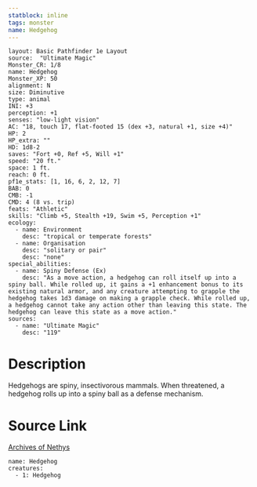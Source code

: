 ```yaml
---
statblock: inline
tags: monster
name: Hedgehog
---
```

```statblock
layout: Basic Pathfinder 1e Layout
source:  "Ultimate Magic"
Monster_CR: 1/8
name: Hedgehog
Monster_XP: 50
alignment: N
size: Diminutive
type: animal
INI: +3
perception: +1
senses: "low-light vision"
AC: "18, touch 17, flat-footed 15 (dex +3, natural +1, size +4)"
HP: 2
HP_extra: ""
HD: 1d8-2
saves: "Fort +0, Ref +5, Will +1"
speed: "20 ft."
space: 1 ft.
reach: 0 ft.
pf1e_stats: [1, 16, 6, 2, 12, 7]
BAB: 0
CMB: -1
CMD: 4 (8 vs. trip)
feats: "Athletic"
skills: "Climb +5, Stealth +19, Swim +5, Perception +1"
ecology:
  - name: Environment
    desc: "tropical or temperate forests"
  - name: Organisation
    desc: "solitary or pair"
    desc: "none"
special_abilities:
  - name: Spiny Defense (Ex)
    desc: "As a move action, a hedgehog can roll itself up into a spiny ball. While rolled up, it gains a +1 enhancement bonus to its existing natural armor, and any creature attempting to grapple the hedgehog takes 1d3 damage on making a grapple check. While rolled up, a hedgehog cannot take any action other than leaving this state. The hedgehog can leave this state as a move action."
sources:
  - name: "Ultimate Magic"
    desc: "119"
```
# Description
Hedgehogs are spiny, insectivorous mammals. When threatened, a hedgehog rolls up into a spiny ball as a defense mechanism.
# Source Link
[Archives of Nethys](https://aonprd.com/MonsterDisplay.aspx?ItemName=Hedgehog)
```encounter-table
name: Hedgehog
creatures:
  - 1: Hedgehog
```
